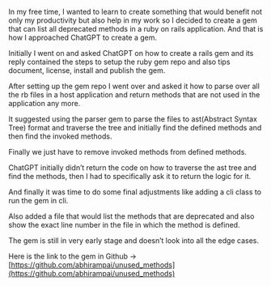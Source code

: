 In my free time, I wanted to learn to create something that would benefit not only my productivity but also help in my work so I decided to create a gem that can list all deprecated methods in a ruby on rails application. And that is how I approached ChatGPT to create a gem.

Initially I went on and asked ChatGPT on how to create a rails gem and its reply contained the steps to setup the ruby gem repo and also tips document, license, install and publish the gem.

After setting up the gem repo I went over and asked it how to parse over all the rb files in a host application and return methods that are not used in the application any more.

It suggested using the parser gem to parse the files to ast(Abstract Syntax Tree) format and traverse the tree and initially find the defined methods and then find the invoked methods.

Finally we just have to remove invoked methods from defined methods.

ChatGPT initially didn’t return the code on how to traverse the ast tree and find the methods, then I had to specifically ask it to return the logic for it.

And finally it was time to do some final adjustments like adding a cli class to run the gem in cli.

Also added a file that would list the methods that are deprecated and also show the exact line number in the file in which the method is defined.

The gem is still in very early stage and doesn’t look into all the edge cases.

Here is the link to the gem in Github -> [https://github.com/abhirampai/unused_methods](https://github.com/abhirampai/unused_methods)
